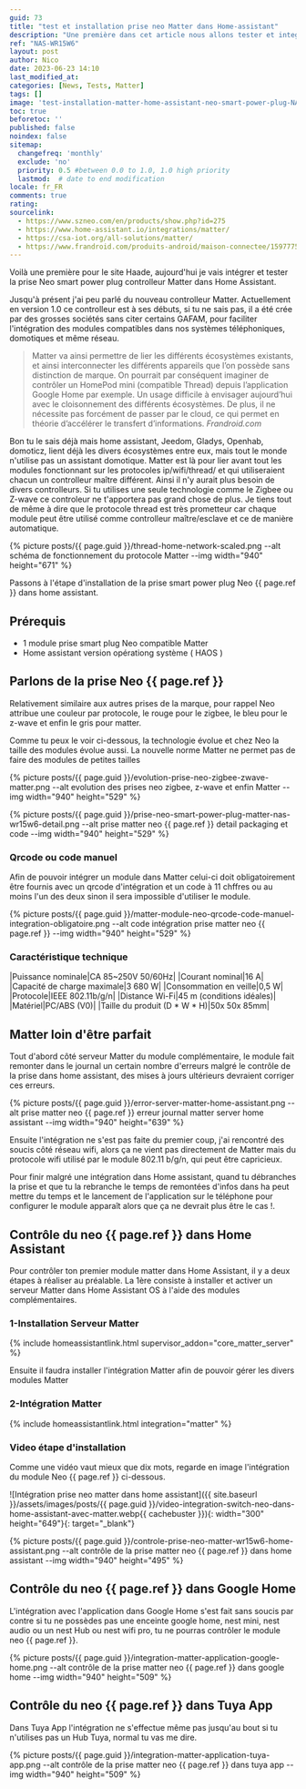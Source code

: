 ```yaml
---
guid: 73
title: "test et installation prise neo Matter dans Home-assistant"
description: "Une première dans cet article nous allons tester et integrer la prise Neo NAS-WR15W6 protocole Matter dans home assistant"
ref: "NAS-WR15W6"
layout: post
author: Nico
date: 2023-06-23 14:10
last_modified_at: 
categories: [News, Tests, Matter]
tags: []
image: 'test-installation-matter-home-assistant-neo-smart-power-plug-NAS-WR15W6.png'
toc: true
beforetoc: ''
published: false
noindex: false
sitemap:
  changefreq: 'monthly'
  exclude: 'no'
  priority: 0.5 #between 0.0 to 1.0, 1.0 high priority
  lastmod:  # date to end modification
locale: fr_FR
comments: true
rating:  
sourcelink:
  - https://www.szneo.com/en/products/show.php?id=275
  - https://www.home-assistant.io/integrations/matter/
  - https://csa-iot.org/all-solutions/matter/
  - https://www.frandroid.com/produits-android/maison-connectee/1597775_matter-fonctionnement-objets-connectes-compatibles-tout-savoir-sur-la-nouvelle-norme-universelle-des-objets-connectes
---
```


Voilà une première pour le site Haade, aujourd'hui je vais intégrer et tester la prise Neo smart power plug controlleur Matter dans Home Assistant.

Jusqu'à présent j'ai peu parlé du nouveau controlleur Matter. Actuellement en version 1.0 ce controlleur est à ses débuts, si tu ne sais pas, il a été crée par des grosses sociétés sans citer certains GAFAM, pour faciliter l'intégration des modules compatibles dans nos systèmes téléphoniques, domotiques et même réseau. 

> Matter va ainsi permettre de lier les différents écosystèmes existants, et ainsi interconnecter les différents appareils que l’on possède sans distinction de marque. On pourrait par conséquent imaginer de contrôler un HomePod mini (compatible Thread) depuis l’application Google Home par exemple. Un usage difficile à envisager aujourd’hui avec le cloisonnement des différents écosystèmes. De plus, il ne nécessite pas forcément de passer par le cloud, ce qui permet en théorie d’accélérer le transfert d’informations.
<cite>Frandroid.com</cite>

Bon tu le sais déjà mais home assistant, Jeedom, Gladys, Openhab, domoticz, lient déjà les divers écosystèmes entre eux, mais tout le monde n'utilise pas un assistant domotique. Matter est là pour lier avant tout les modules fonctionnant sur les protocoles ip/wifi/thread/ et qui utiliseraient chacun un controlleur maître différent. Ainsi il n'y aurait plus besoin de divers controlleurs. Si tu utilises une seule technologie comme le Zigbee ou Z-wave ce controleur ne t'apportera pas grand chose de plus. Je tiens tout de même à dire que le protocole thread est très prometteur car chaque module peut être utilisé comme controlleur maître/esclave et ce de manière automatique.

{% picture posts/{{ page.guid }}/thread-home-network-scaled.png --alt schéma de fonctionnement du protocole Matter --img width="940" height="671" %}

Passons à l'étape d'installation de la prise smart power plug Neo {{ page.ref }} dans home assistant.

## Prérequis
- 1 module prise smart plug Neo compatible Matter
- Home assistant version opérationg système ( HAOS )

## Parlons de la prise Neo {{ page.ref }}

Relativement similaire aux autres prises de la marque, pour rappel Neo attribue une couleur par protocole, le rouge pour le zigbee, le bleu pour le z-wave et enfin le gris pour matter.

Comme tu peux le voir ci-dessous, la technologie évolue et chez Neo la taille des modules évolue aussi. La nouvelle norme Matter ne permet pas de faire des modules de petites tailles

{% picture posts/{{ page.guid }}/evolution-prise-neo-zigbee-zwave-matter.png --alt evolution des prises neo zigbee, z-wave et enfin Matter --img width="940" height="529" %}

{% picture posts/{{ page.guid }}/prise-neo-smart-power-plug-matter-nas-wr15w6-detail.png --alt prise matter neo {{ page.ref }} detail packaging et code --img width="940" height="529" %}

### Qrcode ou code manuel

Afin de pouvoir intégrer un module dans Matter celui-ci doit obligatoirement être fournis avec un qrcode d'intégration et un code à 11 chffres ou au moins l'un des deux sinon il sera impossible d'utiliser le module.

{% picture posts/{{ page.guid }}/matter-module-neo-qrcode-code-manuel-integration-obligatoire.png --alt code intégration prise matter neo {{ page.ref }} --img width="940" height="529" %}

### Caractéristique technique

|Puissance nominale|CA 85~250V 50/60Hz|
|Courant nominal|16 A|
|Capacité de charge maximale|3 680 W|
|Consommation en veille|0,5 W|
|Protocole|IEEE 802.11b/g/n|
|Distance Wi-Fi|45 m (conditions idéales)|
|Matériel|PC/ABS (V0)|
|Taille du produit (D * W * H)|50x 50x 85mm|

## Matter loin d'être parfait

Tout d'abord côté serveur Matter du module complémentaire, le module fait remonter dans le journal un certain nombre d'erreurs malgré le contrôle de la prise dans home assistant, des mises à jours ultérieurs devraient corriger ces erreurs.

{% picture posts/{{ page.guid }}/error-server-matter-home-assistant.png --alt prise matter neo {{ page.ref }} erreur journal matter server home assistant --img width="940" height="639" %}

Ensuite l'intégration ne s'est pas faite du premier coup, j'ai rencontré des soucis côté réseau wifi, alors ça ne vient pas directement de Matter mais du protocole wifi utilisé par le module 802.11 b/g/n, qui peut être capricieux.

Pour finir malgré une intégration dans Home assistant, quand tu débranches la prise et que tu la rebranche le temps de remontées d'infos dans ha peut mettre du temps et le lancement de l'application sur le téléphone pour configurer le module apparaît alors que ça ne devrait plus être le cas !.

## Contrôle du neo {{ page.ref }} dans Home Assistant

Pour contrôler ton premier module matter dans Home Assistant, il y a deux étapes à réaliser au préalable.
La 1ère consiste à installer et activer un serveur Matter dans Home Assistant OS à l'aide des modules complémentaires.

### 1-Installation Serveur Matter

{% include homeassistantlink.html supervisor_addon="core_matter_server" %}

Ensuite il faudra installer l'intégration Matter afin de pouvoir gérer les divers modules Matter

### 2-Intégration Matter

{% include homeassistantlink.html integration="matter" %}

### Video étape d'installation

Comme une vidéo vaut mieux que dix mots, regarde en image l'intégration du module Neo {{ page.ref }} ci-dessous.

![Intégration prise neo matter dans home assistant]({{ site.baseurl }}/assets/images/posts/{{ page.guid }}/video-integration-switch-neo-dans-home-assistant-avec-matter.webp{{ cachebuster }}){: width="300" height="649"}{: target="_blank"}

{% picture posts/{{ page.guid }}/controle-prise-neo-matter-wr15w6-home-assistant.png --alt contrôle de la prise matter neo {{ page.ref }} dans home assistant --img width="940" height="495" %}

## Contrôle du neo {{ page.ref }} dans Google Home

L'intégration avec l'application dans Google Home s'est fait sans soucis par contre si tu ne possèdes pas une enceinte google home, nest mini, nest audio ou un nest Hub ou nest wifi pro, tu ne pourras contrôler le module neo {{ page.ref }}.

{% picture posts/{{ page.guid }}/integration-matter-application-google-home.png --alt contrôle de la prise matter neo {{ page.ref }} dans google home --img width="940" height="509" %}

## Contrôle du neo {{ page.ref }} dans Tuya App

Dans Tuya App l'intégration ne s'effectue même pas jusqu'au bout si tu n'utilises pas un Hub Tuya, normal tu vas me dire.

{% picture posts/{{ page.guid }}/integration-matter-application-tuya-app.png --alt contrôle de la prise matter neo {{ page.ref }} dans tuya app --img width="940" height="509" %}
